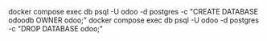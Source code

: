 docker compose exec db psql -U odoo -d postgres -c "CREATE DATABASE odoodb OWNER odoo;"
docker compose exec db psql -U odoo -d postgres -c "DROP DATABASE odoo;"